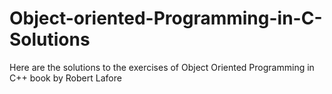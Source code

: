 # Object-oriented-Programming-in-C-Solutions
Here are the solutions to the exercises  of Object Oriented Programming in C++ book by Robert Lafore
